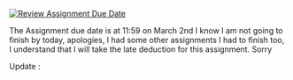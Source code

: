 [![Review Assignment Due Date](https://classroom.github.com/assets/deadline-readme-button-22041afd0340ce965d47ae6ef1cefeee28c7c493a6346c4f15d667ab976d596c.svg)](https://classroom.github.com/a/j-DzvjBA)

The Assignment due date is at 11:59 on March 2nd
I know I am not going to finish by today, apologies, 
I had some other assignments I had to finish too, I understand
that I will take the late deduction for this assignment.
Sorry

Update : 